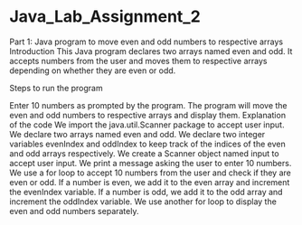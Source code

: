 # Java_Lab_Assignment_2

Part 1: Java program to move even and odd numbers to respective arrays
Introduction
This Java program declares two arrays named even and odd. It accepts numbers from the user and moves them to respective arrays depending on whether they are even or odd.

Steps to run the program

Enter 10 numbers as prompted by the program.
The program will move the even and odd numbers to respective arrays and display them.
Explanation of the code
We import the java.util.Scanner package to accept user input.
We declare two arrays named even and odd.
We declare two integer variables evenIndex and oddIndex to keep track of the indices of the even and odd arrays respectively.
We create a Scanner object named input to accept user input.
We print a message asking the user to enter 10 numbers.
We use a for loop to accept 10 numbers from the user and check if they are even or odd.
If a number is even, we add it to the even array and increment the evenIndex variable. If a number is odd, we add it to the odd array and increment the oddIndex variable.
We use another for loop to display the even and odd numbers separately.
